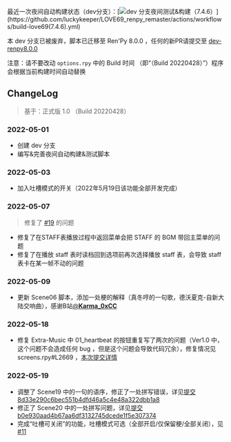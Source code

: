 最近一次夜间自动构建状态（dev分支）：[![dev 分支夜间测试&构建（7.4.6）](https://github.com/luckykeeper/LOVE69_renpy_remaster/actions/workflows/build-love69(7.4.6).yml/badge.svg?event=schedule)](https://github.com/luckykeeper/LOVE69_renpy_remaster/actions/workflows/build-love69(7.4.6).yml)

本 dev 分支已被废弃，脚本已迁移至 Ren'Py 8.0.0 ，任何的新PR请提交至 [dev-renpy8.0.0](https://github.com/luckykeeper/LOVE69_renpy_remaster/tree/dev-renpy8.0.0)

注意：请不要改动 `options.rpy` 中的 Build 时间 （即“（Build 20220428）”）程序会根据当前构建时间自动替换

## ChangeLog

> 基于：正式版 1.0 （Build 20220428）

### 2022-05-01

- 创建 dev 分支
- 编写&完善夜间自动构建&测试脚本

### 2022-05-03

- 加入吐槽模式的开关（2022年5月19日该功能全部开发完成）

### 2022-05-07

> 修复了 [#19](https://github.com/luckykeeper/LOVE69_renpy_remaster/issues/19) 的问题

- 修复了在STAFF表播放过程中返回菜单会把 STAFF 的 BGM 带回主菜单的问题
- 修复了在播放 staff 表时读档回到选项前再次选择播放 staff 表，会导致 staff 表卡在某一帧不动的问题

### 2022-05-09

- 更新 Scene06 脚本，添加一处梗的解释（真冬哼的一句歌，德沃夏克-自新大陆交响曲），感谢B站[@**Karma_0xCC**](https://space.bilibili.com/12020130)

### 2022-05-18

- 修复 Extra-Music 中 01_heartbeat 的按钮重复写了两次的问题（Ver1.0 中，这个问题不会造成任何 bug ，但是这个问题会导致代码冗余），修复情况见 screens.rpy#L2669 ，[本次提交详情](https://github.com/luckykeeper/LOVE69_renpy_remaster/commit/da8c40d2eb6d9a7d0d6c30e3978c34ad73c48092?diff=split)

### 2022-05-19

- 调整了 Scene19 中的一句的语序，修正了一处拼写错误，详见[提交8d33e290c6bec551b4dfd46a5c4e48a322dbb1a8](https://github.com/luckykeeper/LOVE69_renpy_remaster/commit/8d33e290c6bec551b4dfd46a5c4e48a322dbb1a8)
- 修正了 Scene20 中的一处拼写问题，详见[提交b0e930aad4b67aa6df3132745dcede1f5e307374](https://github.com/luckykeeper/LOVE69_renpy_remaster/commit/b0e930aad4b67aa6df3132745dcede1f5e307374)
- 完成“吐槽可关闭”的功能，吐槽模式可选（全部开启/仅保留梗/全部关闭），见 [#11](https://github.com/luckykeeper/LOVE69_renpy_remaster/issues/11)

